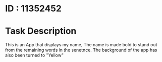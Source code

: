 # ID : 11352452

# Task Description
This is an App that displays my name, The name is made bold  to
stand out from the remaining words in the senetnce. The background of the app has also been turned to "Yellow" 

